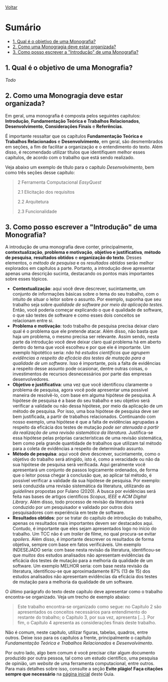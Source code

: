 [Voltar](README.md)

# Sumário  <!-- omit in toc -->
- [1. Qual é o objetivo de uma Monografia?](#1-qual-é-o-objetivo-de-uma-monografia)
- [2. Como uma Monogragia deve estar organizada?](#2-como-uma-monogragia-deve-estar-organizada)
- [3. Como posso escrever a "Introdução" de uma Monografia?](#3-como-posso-escrever-a-introdução-de-uma-monografia)

## 1. Qual é o objetivo de uma Monografia?
*Todo*

## 2. Como uma Monogragia deve estar organizada?
Em geral, uma monografia é composta pelos seguintes capítulos: **Introdução**, **Fundamentação Teórica e Trabalhos Relacionados**, **Desenvolvimento**, **Considerações Finais** e **Referências**. 

É importante ressaltar que os capítulos **Fundamentação Teórica e Trabalhos Relacionados** e **Desenvolvimento**, em geral, são desmembrados em seções, a fim de facilitar a organização e o entendimento do texto. Além disso, é recomendado utilizar títulos que identifiquem melhor esses capítulos, de acordo com o trabalho que está sendo realizado.

Veja abaixo um exemplo de título para o capítulo *Desenvolvimento*, bem como três seções desse capítulo:

> 2 Ferramenta Computacional *EasyQuest*
> 
> 2.1 Elicitação dos requisitos 
> 
> 2.2 Arquitetura 
> 
> 2.3 Funcionalidade

## 3. Como posso escrever a "Introdução" de uma Monografia?
A introdução de uma monografia deve conter, principalmente, **contextualização**, **problema e motivação**, **objetivo e justificativa**, **método de pesquisa**, **resultados obtidos** e **organização do texto**. Desses elementos, o *método de pesquisa* e os *resultados obtidos* serão melhor explorados em capítulos a parte. Portanto, a introdução deve apresentar apenas uma descrição sucinta, destacando os pontos mais importantes sobre esses tópicos. 

- **Contextualização**: aqui você deve descrever, sucintamente, um conjunto de informações básicas sobre o tema do seu trabalho, com o intuito de situar o leitor sobre o assunto. Por exemplo, suponha que seu trabalho seja sobre *qualidade de software por meio da aplicação testes*. Então, você poderia começar explicando o que é qualidade de software, o que são testes de software e como esses dois conceitos se relacionam entre si.
- **Problema e motivação**: todo trabalho de pesquisa precisa deixar claro qual é o problema que ele pretende atacar. Além disso, não basta que haja um problema, o mesmo precisa ser relevante. Assim sendo, nesta parte da introdução você deve deixar claro qual problema há em aberto dentro do tema que você escolheu e por que ele é importante. Um exemplo hipotético seria: *não há estudos científicos que agrupem evidências a respeito da eficácia dos testes de mutação para a qualidade de um software*. Isso é importante, pois a falta de evidências a respeito desse assunto pode ocasionar, dentre outras coisas, o investimentos de recursos desnecessários por parte das empresas desenvolvedores.
- **Objetivo e justificativa**: uma vez que você identificou claramente o problema de pesquisa, agora você pode apresentar uma possível maneira de resolvê-lo, com base em alguma hipótese de pesquisa. A hipótese de pesquisa é a base do seu trabalho e seu objetivo será verificar a validade ou não dessa hipótese, por meio da aplicação de um método de pesquisa. Por isso, uma boa hipótese de pesquisa deve ser bem justificada, a partir de trabalhos relacionados. Continuando com nosso exemplo, uma hipótese é que a falta de evidências agrupadas a respeito da eficácia dos testes de mutação *pode ser atenuada a partir da realização de uma revisão sistemática da literatura*. Justifica-se essa hipótese pelas próprias características de uma revisão sistemática, bem como pela grande quantidade de trabalhos que utilizam tal método para a coleta de evidências a respeito de determinado assunto. 
- **Método de pesquisa**: aqui você deve descrever, sucintamente, como o objetivo do trabalho será atingido, isto é, como a veracidade ou não da sua hipótese de pesquisa será verificada. Aqui geralmente você apresentará um conjunto de passos logicamente ordenados, de forma que o leitor possa chegar à conclusão que, ao aplicar tal método, é possível verificar a validade da sua hipótese de pesquisa. Por exemplo: será conduzida uma revisão sistemática da literatura, utilizando as *guidelines* propostas por Fulano (2020). A busca por evidências será feita nas bases de artigos científicos *Scopus*, *IEEE* e *ACM Digital Library*. Além disso, todo processo de revisão da literatura será conduzido por um pesquisador e validado por outros dois pesquisadores com experiência em teste de software.
- **Resultados obtidos**: por se tratar do capítulo de introdução do trabalho, apenas os resultados mais importantes devem ser destacados aqui. Contudo, é importante que eles sejam apresentados logo no início do trabalho. Um TCC não é um *trailer* de filme, no qual procura-se evitar *spoilers*. Além disso, é importante descrever os resultados de forma objetiva, sempre com base em fatos verificáveis. Um exemplo INDESEJADO seria: com base nesta revisão da literatura, identificou-se que *muitos* dos estudos analisados não apresentam evidências da eficácia dos testes de mutação para a melhoria da qualidade de um software. Um exemplo MELHOR seria: com base nesta revisão da literatura, identificou-se que aproximadamente 87% (13 de 15) dos estudos analisados não apresentam evidências da eficácia dos testes de mutação para a melhoria da qualidade de um software.

O último parágrafo do texto deste capítulo deve apresentar como o trabalho encontra-se organizado. Veja um trecho de exemplo abaixo: 

> Este trabalho encontra-se organizado como segue: no Capítulo 2 são apresentados os conceitos necessários para entendimento do restante do trabalho; o Capítulo 3, por sua vez, apresenta [...]. Por fim, o Capítulo 4 apresenta as considerações finais deste trabalho.

Não é comum, neste capítulo, utilizar figuras, tabelas, quadros, entre outros. Deixe isso para os capítulos a frente, principalmente o capítulo *Fundamentação Teórica e Trabalhos Relacionados* e *Desenvolvimento*. 

Por outro lado, algo bem comum é você precisar citar algum documento produzido por outra pessoa, tal como um estudo científico, uma pesquisa de opinião, um *website* de uma ferramenta computacional, entre outros. Para mais detalhes sobre isso, consulte a seção **Evite plágio! Faça citações sempre que necessário** na [página inicial](README.md#evite-plágio-faça-citações-sempre-que-necessário) deste Guia. 
